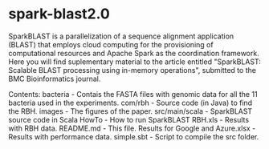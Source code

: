 # spark-blast2.0
SparkBLAST is a parallelization of a sequence alignment application (BLAST) that employs cloud computing for the provisioning of computational resources and Apache Spark as the coordination framework. Here you will find suplementary material to the article entitled "SparkBLAST: Scalable BLAST processing using in-memory operations", submitted to the BMC Bioinformatics journal. 

Contents:
	bacteria 	- Contais the FASTA files with genomic data for all the 11 bacteria used in the experiments.
	com/rbh 	- Source code (in Java) to find the RBH.
	images 	  - The figures of the paper.
	src/main/scala - SparkBLAST source code in Scala
	HowTo 	  - How to run SparkBLAST
	RBH.xls 	- Results with RBH data.
	README.md - This file. 
	Results for Google and Azure.xlsx  - Results with performance data.
	simple.sbt 	- Script to compile the src folder.
